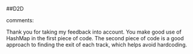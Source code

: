 ##D2D

comments:

Thank you for taking my feedback into account. You make good use of HashMap in the first piece of code. 
The second piece of code is a good approach to finding the exit of each track, which helps avoid hardcoding.

##